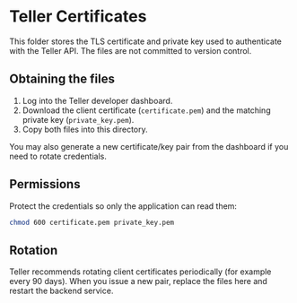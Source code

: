 # Teller Certificates

This folder stores the TLS certificate and private key used to authenticate with the Teller API. The files are not committed to version control.

## Obtaining the files

1. Log into the Teller developer dashboard.
2. Download the client certificate (`certificate.pem`) and the matching private key (`private_key.pem`).
3. Copy both files into this directory.

You may also generate a new certificate/key pair from the dashboard if you need to rotate credentials.

## Permissions

Protect the credentials so only the application can read them:

```bash
chmod 600 certificate.pem private_key.pem
```

## Rotation

Teller recommends rotating client certificates periodically (for example every 90 days). When you issue a new pair, replace the files here and restart the backend service.
